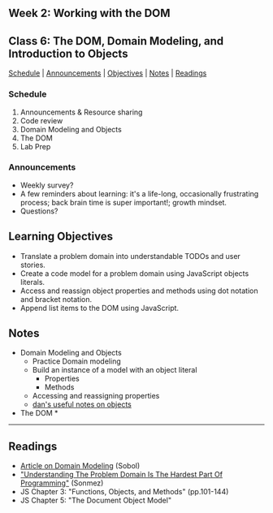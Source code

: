 ## **Week 2: Working with the DOM**
## Class 6: The DOM, Domain Modeling, and Introduction to Objects

[Schedule](#schedule) | [Announcements](#announcements) | [Objectives](#learning-objectives) | [Notes](#notes) | [Readings](#readings)

### Schedule
1. Announcements & Resource sharing
1. Code review
1. Domain Modeling and Objects
1. The DOM
1. Lab Prep

### Announcements
* Weekly survey?
* A few reminders about learning: it's a life-long, occasionally frustrating process; back brain time is super important!; growth mindset.
* Questions?

## Learning Objectives
* Translate a problem domain into understandable TODOs and user stories.
* Create a code model for a problem domain using JavaScript objects literals.
* Access and reassign object properties and methods using dot notation and bracket notation.
* Append list items to the DOM using JavaScript.

## Notes
* Domain Modeling and Objects
    * Practice Domain modeling
    * Build an instance of a model with an object literal
        * Properties
        * Methods
    * Accessing and reassigning properties
    * [dan's useful notes on objects](dan-objects.md)
* The DOM
    * 

<hr></hr>

## Readings

- [Article on Domain Modeling](https://github.com/codefellows/domain_modeling#domain-modeling) (Sobol)
- ["Understanding The Problem Domain Is The Hardest Part Of Programming"](http://simpleprogrammer.com/2013/07/15/understanding-the-problem-domain-is-the-hardest-part-of-programming/) (Sonmez)
- JS Chapter 3: "Functions, Objects, and Methods" (pp.101-144)
- JS Chapter 5: "The Document Object Model"
